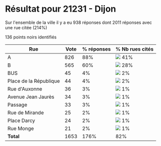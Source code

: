 # Résultat pour 21231 - Dijon

Sur l'ensemble de la ville il y a eu 938 réponses dont 2011 réponses avec une rue citée (214%)

136 points noirs identifiés

| Rue | Vote | % réponses | % Nb rues cités|
|-----|------|------------|----------------|
| A | 826 | 88% | <img src="../../img/bar_41.gif" />&nbsp;41%|
| B | 565 | 60% | <img src="../../img/bar_28.gif" />&nbsp;28%|
| BUS | 45 | 4% | <img src="../../img/bar_2.gif" />&nbsp;2%|
| Place de la République | 44 | 4% | <img src="../../img/bar_2.gif" />&nbsp;2%|
| Rue d'Auxonne | 36 | 3% | <img src="../../img/bar_1.gif" />&nbsp;1%|
| Avenue Jean Jaurès | 34 | 3% | <img src="../../img/bar_1.gif" />&nbsp;1%|
| Passage | 33 | 3% | <img src="../../img/bar_1.gif" />&nbsp;1%|
| Rue de Mirande | 25 | 2% | <img src="../../img/bar_1.gif" />&nbsp;1%|
| Place Darcy | 24 | 2% | <img src="../../img/bar_1.gif" />&nbsp;1%|
| Rue Monge | 21 | 2% | <img src="../../img/bar_1.gif" />&nbsp;1%|
| **Total** | 1653 | 176% | 82%|
